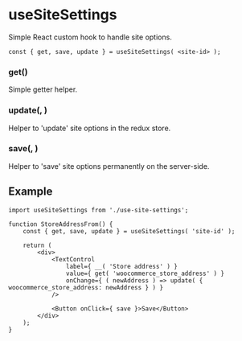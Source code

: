 # useSiteSettings

Simple React custom hook to handle site options.

```es6
const { get, save, update } = useSiteSettings( <site-id> );
```
### get(<key>)

Simple getter helper.

### update(<key>, <value>)

Helper to 'update' site options in the redux store.
### save(<key>, <value>)

Helper to 'save' site options permanently on the server-side.

## Example

```es6
import useSiteSettings from './use-site-settings';

function StoreAddressFrom() {
	const { get, save, update } = useSiteSettings( 'site-id' );

	return (
		<div>
			<TextControl
				label={ __( 'Store address' ) }
				value={ get( 'woocommerce_store_address' ) }
				onChange={ ( newAddress ) => update( { woocommerce_store_address: newAddress } ) }
			/>

			<Button onClick={ save }>Save</Button>
		</div>
	);
}
```
